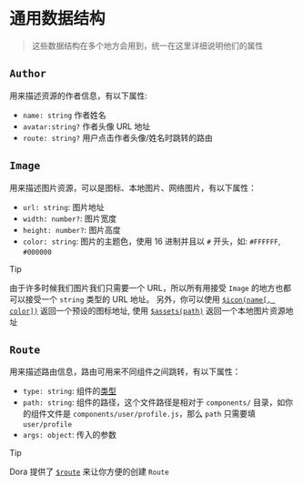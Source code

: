 # 通用数据结构
> 这些数据结构在多个地方会用到，统一在这里详细说明他们的属性

## `Author`
用来描述资源的作者信息，有以下属性:
- `name: string` 作者姓名
- `avatar:string?` 作者头像 URL 地址
- `route: string?` 用户点击作者头像/姓名时跳转的路由


## `Image`
用来描述图片资源，可以是图标、本地图片、网络图片，有以下属性：
 - `url: string`: 图片地址
 - `width: number?`: 图片宽度
 - `height: number?`: 图片高度
 - `color: string`: 图片的主题色，使用 16 进制并且以 `#` 开头，如: `#FFFFFF`, `#000000`

> [!TIP]
> 由于许多时候我们图片我们只需要一个 URL，所以所有用接受 `Image` 的地方也都可以接受一个 `string` 类型的 URL 地址。
> 另外，你可以使用 [`$icon(name[, color])`](./icon) 返回一个预设的图标地址, 使用 [`$assets(path)`](./assets) 返回一个本地图片资源地址

## `Route`
用来描述路由信息，路由可用来不同组件之间跳转，有以下属性：
 - `type: string`: 组件的[类型](../component/index?id=type)
 - `path: string`: 组件的路径，这个文件路径是相对于 `components/` 目录，如你的组件文件是 `components/user/profile.js`，那么 `path` 只需要填 `user/profile`
 - `args: object`: 传入的参数

> [!TIP]
> Dora 提供了 [`$route`](./route) 来让你方便的创建 `Route`